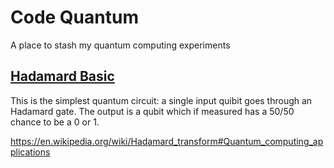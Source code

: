 # Code Quantum

A place to stash my quantum computing experiments

## [Hadamard Basic](Hadamard%20Basic.qasm)

This is the simplest quantum circuit: a single input quibit goes through an Hadamard gate. The output is a qubit which if measured has a 50/50 chance to be a 0 or 1.

https://en.wikipedia.org/wiki/Hadamard_transform#Quantum_computing_applications
